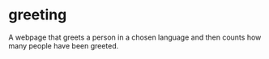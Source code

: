 # greeting
A webpage that greets a person in a chosen language and then counts how many people have been greeted.
